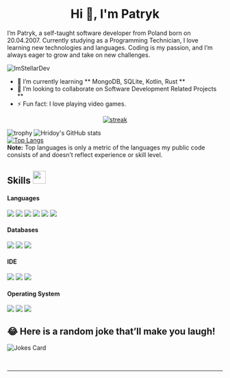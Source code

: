   <h1 align="center">Hi 👋, I'm Patryk</h1>
<p>I’m Patryk, a self-taught software developer from Poland born on 20.04.2007. Currently studying as a Programming Technician, I love learning new technologies and languages. Coding is my passion, and I’m always eager to grow and take on new challenges.</p>
<p align="left"> <img src="https://komarev.com/ghpvc/?username=ImStellarDev" alt="ImStellarDev"> </p>
<ul>
<li>🌱 I’m currently learning ** MongoDB, SQLite, Kotlin, Rust **</li>
<li>👯 I’m looking to collaborate on Software Development Related Projects **</li>
<li>⚡ Fun fact: I love playing video games.</li>
</ul>
<p align="center">
    <a href="https://github.com/ImStellarDev/github-readme-streak-stats">
        <img title="🔥 Get streak stats for your profile at git.io/streak-stats" alt="streak" src="https://github-readme-streak-stats.herokuapp.com/?user=ImStellarDev&amp;theme=black-ice&amp;hide_border=true&amp;stroke=0000&amp;background=060A0CD0">
    </a>
</p>
<p><img src="https://github-profile-trophy.vercel.app/?username=ImStellarDev&amp;row=1&amp;no-bg=true" alt="trophy">
<img src="https://github-readme-stats.vercel.app/api?username=ImStellarDev&amp;show_icons=true&amp;count_private=true&amp;theme=great-gatsby" alt="Hridoy's GitHub stats"> <br>
<a href="https://github.com/ImStellarDev"><img src="https://github-readme-stats.vercel.app/api/top-langs/?username=ImStellarDev&amp;theme=great-gatsby&amp;layout=compact" alt="Top Langs"></a>
<br>
<b>Note:</b> Top languages is only a metric of the languages my public code consists of and doesn’t reflect experience or skill level.</p>
<h2 id="skills">Skills <img src="https://media.giphy.com/media/iY8CRBdQXODJSCERIr/giphy.gif" width="30px">&nbsp;</h2>
<h4> Languages </h4>
<span> 
  <img src="https://img.shields.io/badge/HTML5-E34F26?style=for-the-badge&amp;logo=html5&amp;logoColor=white">
  <img src="https://img.shields.io/badge/CSS3-1572B6?style=for-the-badge&amp;logo=css3&amp;logoColor=white">
  <img src="https://img.shields.io/badge/JavaScript-F7DF1E?style=for-the-badge&amp;logo=javascript&amp;logoColor=black">
  <img src="https://img.shields.io/badge/Java-ED8B00?style=for-the-badge&amp;logo=java&amp;logoColor=white">
  <img src="https://img.shields.io/badge/Kotlin-ED8B00?style=for-the-badge&amp;logo=java&amp;logoColor=white">
  <img src="https://img.shields.io/badge/C++-00599C?style=for-the-badge&amp;logo=c&amp;logoColor=white">
</span>
<h4> Databases </h4>
<span>
  <img src="https://img.shields.io/badge/MySQL-00000F?style=for-the-badge&amp;logo=mysql&amp;logoColor=white">
  <img src="https://img.shields.io/badge/SQLite-07405E?style=for-the-badge&amp;logo=sqlite&amp;logoColor=white">
  <img src="https://img.shields.io/badge/MongoDB-4EA94B?style=for-the-badge&amp;logo=mongodb&amp;logoColor=white">
</span>
<h4> IDE </h4>
<span>
<img src="https://img.shields.io/badge/IntelliJ-IDEA-3DDC84?style=for-the-badge&amp;logo=android-studio&amp;logoColor=white">
<img src="https://img.shields.io/badge/sublime_text-%23575757.svg?&amp;style=for-the-badge&amp;logo=sublime-text&amp;logoColor=important">
<img src="https://img.shields.io/badge/Visual_Studio_Code-0078D4?style=for-the-badge&amp;logo=visual%20studio%20code&amp;logoColor=white">
<h4> Operating System </h4>
<span>
  <img src="https://img.shields.io/badge/Linux-FCC624?style=for-the-badge&amp;logo=linux&amp;logoColor=black">
  <img src="https://img.shields.io/badge/Ubuntu-E95420?style=for-the-badge&amp;logo=ubuntu&amp;logoColor=white">
  <img src="https://img.shields.io/badge/Windows-0078D6?style=for-the-badge&amp;logo=windows&amp;logoColor=white">
</span>
<h2 id="-here-is-a-random-joke-thatll-make-you-laugh">😂 Here is a random joke that’ll make you laugh!</h2>
<p><img src="https://readme-jokes.vercel.app/api" alt="Jokes Card"></p>
<br>
<hr>
